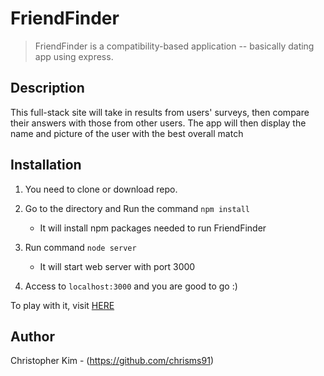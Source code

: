# FriendFinder

> FriendFinder is a compatibility-based application -- basically dating app using express.

## Description

This full-stack site will take in results from users' surveys,
then compare their answers with those from other users. The app will then display the name and picture of the user
with the best overall match

## Installation

1. You need to clone or download repo.

2. Go to the directory and Run the command `npm install` 
   - It will install npm packages needed to run FriendFinder

3. Run command `node server`
   - It will start web server with port 3000

4. Access to `localhost:3000` and you are good to go :)


To play with it, visit [HERE](https://damp-fortress-70269.herokuapp.com/)

## Author

Christopher Kim - (https://github.com/chrisms91)